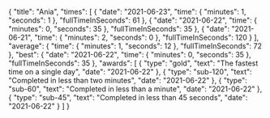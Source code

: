 {
  "title": "Ania",
  "times": [
    {
      "date": "2021-06-23",
      "time": {
        "minutes": 1,
        "seconds": 1
      },
      "fullTimeInSeconds": 61
    },
    {
      "date": "2021-06-22",
      "time": {
        "minutes": 0,
        "seconds": 35
      },
      "fullTimeInSeconds": 35
    },
    {
      "date": "2021-06-21",
      "time": {
        "minutes": 2,
        "seconds": 0
      },
      "fullTimeInSeconds": 120
    }
  ],
  "average": {
    "time": {
      "minutes": 1,
      "seconds": 12
    },
    "fullTimeInSeconds": 72
  },
  "best": {
    "date": "2021-06-22",
    "time": {
      "minutes": 0,
      "seconds": 35
    },
    "fullTimeInSeconds": 35
  },
  "awards": [
    {
      "type": "gold",
      "text": "The fastest time on a single day",
      "date": "2021-06-22"
    },
    {
      "type": "sub-120",
      "text": "Completed in less than two minutes",
      "date": "2021-06-22"
    },
    {
      "type": "sub-60",
      "text": "Completed in less than a minute",
      "date": "2021-06-22"
    },
    {
      "type": "sub-45",
      "text": "Completed in less than 45 seconds",
      "date": "2021-06-22"
    }
  ]
}